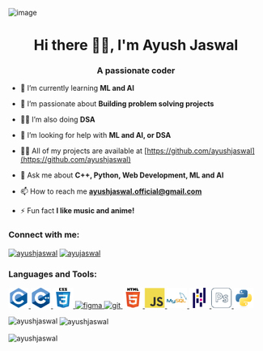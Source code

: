 ![image](https://pbs.twimg.com/profile_banners/1470389244585672707/1680943992/1500x500)
<h1 align="center">Hi there 🙋‍♂️, I'm Ayush Jaswal</h1>
<h3 align="center">A passionate coder</h3>


- 📖 I’m currently learning **ML and AI**

- 🌱 I’m passionate about **Building problem solving projects**

- 👨‍💻 I’m also doing **DSA**

- 🤝 I’m looking for help with **ML and AI, or DSA**

- 👨‍💻 All of my projects are available at [https://github.com/ayushjaswal](https://github.com/ayushjaswal)

- 💬 Ask me about **C++, Python, Web Development, ML and AI**

- 📫 How to reach me **ayushjaswal.official@gmail.com**

- ⚡ Fun fact **I like music and anime!**

<h3 align="left">Connect with me:</h3>
<p align="left">
<a href="https://linkedin.com/in/ayushjaswal" target="blank"><img align="center" src="https://raw.githubusercontent.com/rahuldkjain/github-profile-readme-generator/master/src/images/icons/Social/linked-in-alt.svg" alt="ayushjaswal" height="30" width="40" /></a>
<a href="https://www.leetcode.com/nyxpegasus" target="blank"><img align="center" src="https://raw.githubusercontent.com/rahuldkjain/github-profile-readme-generator/master/src/images/icons/Social/leet-code.svg" alt="ayujaswal" height="30" width="40" /></a>
</p>

<h3 align="left">Languages and Tools:</h3>
<p align="left"> <a href="https://www.cprogramming.com/" target="_blank" rel="noreferrer"> <img src="https://raw.githubusercontent.com/devicons/devicon/master/icons/c/c-original.svg" alt="c" width="40" height="40"/> </a> <a href="https://www.w3schools.com/cpp/" target="_blank" rel="noreferrer"> <img src="https://raw.githubusercontent.com/devicons/devicon/master/icons/cplusplus/cplusplus-original.svg" alt="cplusplus" width="40" height="40"/> </a> <a href="https://www.w3schools.com/css/" target="_blank" rel="noreferrer"> <img src="https://raw.githubusercontent.com/devicons/devicon/master/icons/css3/css3-original-wordmark.svg" alt="css3" width="40" height="40"/> </a> <a href="https://www.figma.com/" target="_blank" rel="noreferrer"> <img src="https://www.vectorlogo.zone/logos/figma/figma-icon.svg" alt="figma" width="40" height="40"/> </a> <a href="https://git-scm.com/" target="_blank" rel="noreferrer"> <img src="https://www.vectorlogo.zone/logos/git-scm/git-scm-icon.svg" alt="git" width="40" height="40"/> </a> <a href="https://www.w3.org/html/" target="_blank" rel="noreferrer"> <img src="https://raw.githubusercontent.com/devicons/devicon/master/icons/html5/html5-original-wordmark.svg" alt="html5" width="40" height="40"/> </a> <a href="https://developer.mozilla.org/en-US/docs/Web/JavaScript" target="_blank" rel="noreferrer"> <img src="https://raw.githubusercontent.com/devicons/devicon/master/icons/javascript/javascript-original.svg" alt="javascript" width="40" height="40"/> </a> <a href="https://www.mysql.com/" target="_blank" rel="noreferrer"> <img src="https://raw.githubusercontent.com/devicons/devicon/master/icons/mysql/mysql-original-wordmark.svg" alt="mysql" width="40" height="40"/> </a> <a href="https://pandas.pydata.org/" target="_blank" rel="noreferrer"> <img src="https://raw.githubusercontent.com/devicons/devicon/2ae2a900d2f041da66e950e4d48052658d850630/icons/pandas/pandas-original.svg" alt="pandas" width="40" height="40"/> </a> <a href="https://www.photoshop.com/en" target="_blank" rel="noreferrer"> <img src="https://raw.githubusercontent.com/devicons/devicon/master/icons/photoshop/photoshop-line.svg" alt="photoshop" width="40" height="40"/> </a> <a href="https://www.python.org" target="_blank" rel="noreferrer"> <img src="https://raw.githubusercontent.com/devicons/devicon/master/icons/python/python-original.svg" alt="python" width="40" height="40"/> </a> </p>

<p><img align="left" src="https://github-readme-stats.vercel.app/api/top-langs?username=ayushjaswal&show_icons=true&locale=en&layout=compact" alt="ayushjaswal" /></p>

<p>&nbsp;<img align="center" src="https://github-readme-stats.vercel.app/api?username=ayushjaswal&show_icons=true&locale=en" alt="ayushjaswal" /></p>

<p><img align="center" src="https://github-readme-streak-stats.herokuapp.com/?user=ayushjaswal&" alt="ayushjaswal" /></p>
